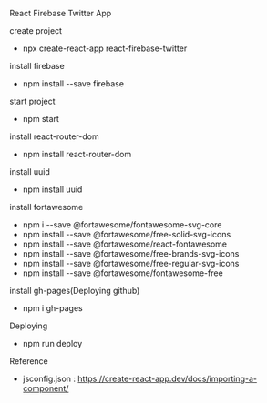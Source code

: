 React Firebase Twitter App

create project
- npx create-react-app react-firebase-twitter

install firebase
- npm install --save firebase

start project
- npm start

install react-router-dom
- npm install react-router-dom

install uuid
- npm install uuid

install fortawesome
- npm i --save @fortawesome/fontawesome-svg-core
- npm install --save @fortawesome/free-solid-svg-icons
- npm install --save @fortawesome/react-fontawesome
- npm install --save @fortawesome/free-brands-svg-icons
- npm install --save @fortawesome/free-regular-svg-icons
- npm install --save @fortawesome/fontawesome-free

install gh-pages(Deploying github)
- npm i gh-pages

Deploying
- npm run deploy

Reference
- jsconfig.json : https://create-react-app.dev/docs/importing-a-component/

